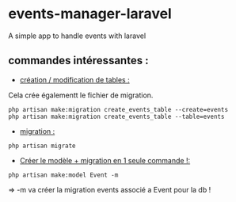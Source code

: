 # events-manager-laravel
A simple app to handle events with laravel


## commandes intéressantes :
* <u>création / modification de tables :</u>

Cela crée égalementt le fichier de migration.
```shell
php artisan make:migration create_events_table --create=events
php artisan make:migration create_events_table --table=events
```
* <u>migration :</u>
```shell
php artisan migrate 
```

* <u>Créer le modèle + migration en 1 seule commande !:</u>
```shell
php artisan make:model Event -m  
```
=> -m va créer la migration events associé a Event pour la db !


